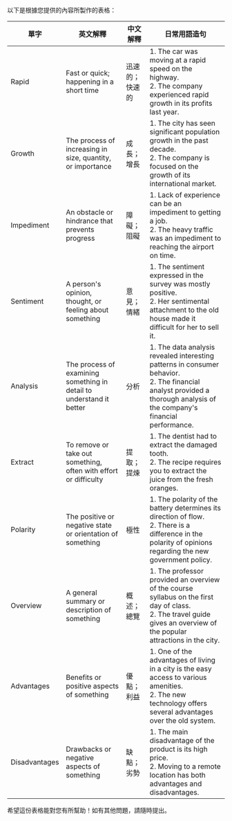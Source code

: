 以下是根據您提供的內容所製作的表格：

| 單字 | 英文解釋 | 中文解釋 | 日常用語造句 |
| --- | --- | --- | --- |
| Rapid | Fast or quick; happening in a short time | 迅速的；快速的 | 1. The car was moving at a rapid speed on the highway. <br> 2. The company experienced rapid growth in its profits last year. |
| Growth | The process of increasing in size, quantity, or importance | 成長；增長 | 1. The city has seen significant population growth in the past decade. <br> 2. The company is focused on the growth of its international market. |
| Impediment | An obstacle or hindrance that prevents progress | 障礙；阻礙 | 1. Lack of experience can be an impediment to getting a job. <br> 2. The heavy traffic was an impediment to reaching the airport on time. |
| Sentiment | A person's opinion, thought, or feeling about something | 意見；情緒 | 1. The sentiment expressed in the survey was mostly positive. <br> 2. Her sentimental attachment to the old house made it difficult for her to sell it. |
| Analysis | The process of examining something in detail to understand it better | 分析 | 1. The data analysis revealed interesting patterns in consumer behavior. <br> 2. The financial analyst provided a thorough analysis of the company's financial performance. |
| Extract | To remove or take out something, often with effort or difficulty | 提取；提煉 | 1. The dentist had to extract the damaged tooth. <br> 2. The recipe requires you to extract the juice from the fresh oranges. |
| Polarity | The positive or negative state or orientation of something | 極性 | 1. The polarity of the battery determines its direction of flow. <br> 2. There is a difference in the polarity of opinions regarding the new government policy. |
| Overview | A general summary or description of something | 概述；總覽 | 1. The professor provided an overview of the course syllabus on the first day of class. <br> 2. The travel guide gives an overview of the popular attractions in the city. |
| Advantages | Benefits or positive aspects of something | 優點；利益 | 1. One of the advantages of living in a city is the easy access to various amenities. <br> 2. The new technology offers several advantages over the old system. |
| Disadvantages | Drawbacks or negative aspects of something | 缺點；劣勢 | 1. The main disadvantage of the product is its high price. <br> 2. Moving to a remote location has both advantages and disadvantages. |

希望這份表格能對您有所幫助！如有其他問題，請隨時提出。